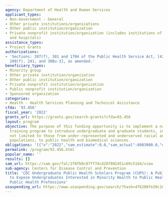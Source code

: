 ```yaml
---
agency: Department of Health and Human Services
applicant_types:
- Non-Government - General
- Other private institutions/organizations
- Other public institution/organization
- Private nonprofit institution/organization (includes institutions of higher education
  and hospitals)
assistance_types:
- Project Grants
authorizations:
- 'Sections: 207(f), 301 and 1704 of the Public Health Service Act, [42 U.S.C. Sections
  209(f), 241, and 300u-3], as amended.'
beneficiary_types:
- Minority group
- Other private institution/organization
- Other public institution/organization
- Private nonprofit institution/organization
- Public nonprofit institution/organization
- Sponsored organization
categories:
- Health - Health Services Planning and Technical Assistance
cfda: '93.456'
fiscal_year: '2022'
grants_url: https://grants.gov/search-grants?cfda=93.456
layout: program
objective: The purpose of this funding opportunity is to implement a national summer
  training program to introduce undergraduate and graduate students, including but
  not limited to those from under-represented and underserved racial and ethnic minority
  populations, to public health and biomedical sciences.
obligations: '[{"x":"2022","sam_estimate":0.0,"sam_actual":6083000.0,"usa_spending_actual":6083000.0},{"x":"2023","sam_estimate":5639672.0,"sam_actual":0.0,"usa_spending_actual":8916830.11},{"x":"2024","sam_estimate":5700000.0,"sam_actual":0.0,"usa_spending_actual":0.0}]'
permalink: /program/93.456.html
popular_name: ''
results: []
sam_url: https://sam.gov/fal/2f0fb0c87ff74cd28f802451c69c5164/view
sub-agency: Centers for Disease Control and Prevention
title: 'CDC Undergraduate Public Health Scholars Program (CUPS): A Public Health Experience
  to Expose Undergraduates Interested in Minority Health to Public Health and the
  Public Health Professions'
usaspending_url: https://www.usaspending.gov/search/?hash=4f6288fe20c1676da1ef31934bbc1d68
---
```

